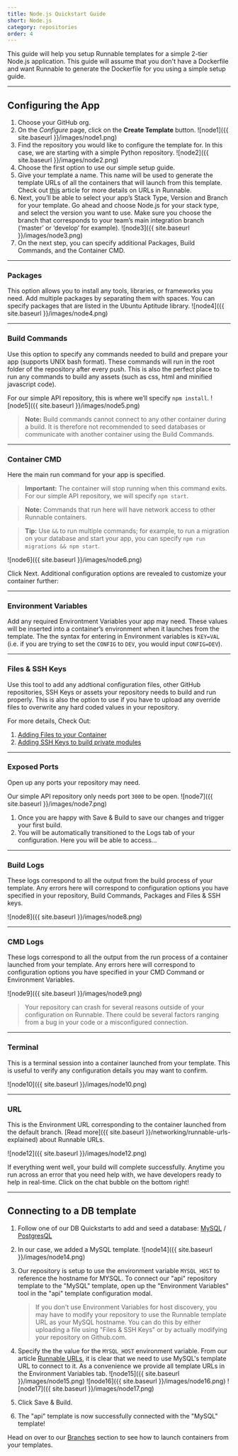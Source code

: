 ```yaml
---
title: Node.js Quickstart Guide
short: Node.js
category: repositories
order: 4
---
```


This guide will help you setup Runnable templates for a simple 2-tier Node.js application. This guide will assume that you don't have a Dockerfile and want Runnable to generate the Dockerfile for you using a simple setup guide.

---

## Configuring the App

1. Choose your GitHub org.
2. On the _Configure_ page, click on the __Create Template__ button.
  ![node1]({{ site.baseurl }}/images/node1.png)
3. Find the repository you would like to configure the template for. In this case, we are starting with a simple Python repository.
  ![node2]({{ site.baseurl }}/images/node2.png)
4. Choose the first option to use our simple setup guide.
5. Give your template a name. This name will be used to generate the template URLs of all the containers that will launch from this template. Check out [this]({{site.baseurl}}/networking/runnable-urls-explained) article for more details on URLs in Runnable.
6. Next, you’ll be able to select your app’s Stack Type, Version and Branch for your template. Go ahead and choose Node.js for your stack type, and select the version you want to use. Make sure you choose the branch that corresponds to your team’s main integration branch (‘master’  or ‘develop’ for example).
  ![node3]({{ site.baseurl }}/images/node3.png)
6. On the next step, you can specify additional Packages, Build Commands, and the Container CMD.

---

### Packages

This option allows you to install any tools, libraries, or frameworks you need. Add multiple packages by separating them with spaces. You can specify packages that are listed in the Ubuntu Aptitude library.
  ![node4]({{ site.baseurl }}/images/node4.png)

---

### Build Commands

Use this option to specify any commands needed to build and prepare your app (supports UNIX bash format). These commands will run in the root folder of the repository after every push. This is also the perfect place to run any commands to build any assets (such as css, html and minified javascript code).

For our simple API repository, this is where we’ll specify `npm install`.
  ![node5]({{ site.baseurl }}/images/node5.png)

> **Note:** Build commands cannot connect to any other container during a build. It is therefore not recommended to seed databases or communicate with another container using the Build Commands.

---

### Container CMD

Here the main run command for your app is specified.

> **Important:** The container will stop running when this command exits. For our simple API repository, we will specify `npm start`.

> **Note:** Commands that run here will have network access to other Runnable containers.

> **Tip:** Use `&&` to run multiple commands; for example, to run a migration on your database and start your app, you can specify `npm run migrations && npm start`.

  ![node6]({{ site.baseurl }}/images/node6.png)

Click Next. Additional configuration options are revealed to customize your container further:

---

### Environment Variables

Add any required Environtment Variables your app may need. These values will be inserted into a container’s environment when it launches from the template. The the syntax for entering in Environment variables is `KEY=VAL` (i.e. if you are trying to set the `CONFIG` to `DEV`, you would input `CONFIG=DEV`).

---

### Files & SSH Keys

Use this tool to add any addtional configuration files, other GitHub repositories, SSH Keys or assets your repository needs to build and run properly. This is also the option to use if you have to upload any override files to overwrite any hard coded values in your repository.

For more details, Check Out:

1. [Adding Files to your Container](/repositories/adding-files-and-ssh-keys)
2. [Adding SSH Keys to build private modules](/troubleshooting/2016-12-12-my-build-is-failing-because-of-no-such-key-or-host-key-verification-failed-what-do-i-do)

---

### Exposed Ports

Open up any ports your repository may need.

Our simple API repository only needs port `3000` to be open.
![node7]({{ site.baseurl }}/images/node7.png)

1. Once you are happy with Save & Build to save our changes and trigger your first build.
2. You will be automatically transitioned to the Logs tab of your configuration. Here you will be able to access…

---

### Build Logs

These logs correspond to all the output from the build process of your template. Any errors here will correspond to configuration options you have specified in your repository, Build Commands, Packages and Files & SSH keys.

![node8]({{ site.baseurl }}/images/node8.png)

---

### CMD Logs

These logs correspond to all the output from the run process of a container launched from your template. Any errors here will correspond to configuration options you have specified in your CMD Command or Environment Variables.

![node9]({{ site.baseurl }}/images/node9.png)

> Your repository can crash for several reasons outside of your configuration on Runnable. There could be several factors ranging from a bug in your code or a misconfigured connection.

---

### Terminal

This is a terminal session into a container launched from your template. This is useful to verify any configuration details you may want to confirm.

![node10]({{ site.baseurl }}/images/node10.png)

---

### URL

This is the Environment URL corresponding to the container launched from the default branch. [Read more]({{ site.baseurl }}/networking/runnable-urls-explained) about Runnable URLs.

![node12]({{ site.baseurl }}/images/node12.png)

If everything went well, your build will complete successfully. Anytime you run across an error that you need help with, we have developers ready to help in real-time. Click on the chat bubble on the bottom right!

---

## Connecting to a DB template

1. Follow one of our DB Quickstarts to add and seed a database: [MySQL]({{site.baseurl}}/databases-datastores/databases/database-datastore/how-to-setup-your-mysql-database-template) / [PostgresQL]({{site.baseurl}}/databases-datastores/databases/database-datastore/how-to-setup-your-postgres-database-template)

2. In our case, we added a MySQL template.
![node14]({{ site.baseurl }}/images/node14.png)

3. Our repository is setup to use the environment variable `MYSQL_HOST` to reference the hostname for MYSQL. To connect our "api" repository template to the "MySQL" template, open up the "Environment Variables" tool in the "api" template configuration modal.

    > If you don't use Environment Variables for host discovery, you may have to modify your repository to use the Runnable template URL as your MySQL hostname. You can do this by either uploading a file using "Files & SSH Keys" or by actually modifying your repository on Github.com.

4. Specify the the value for the `MYSQL_HOST` environment variable. From our article [Runnable URLs]({{site.baseurl}}/networking/runnable-urls-explained), it is clear that we need to use MySQL's template URL to connect to it. As a convenience we provide all template URLs in the Environment Variables tab.
![node15]({{ site.baseurl }}/images/node15.png) ![node16]({{ site.baseurl }}/images/node16.png) ![node17]({{ site.baseurl }}/images/node17.png)

5. Click Save & Build.

6. The "api" template is now successfully connected with the "MySQL" template!

Head on over to our [Branches]({{site.baseurl}}/troubleshooting/i-dont-see-my-branches-being-added-on-runnable) section to see how to launch containers from your templates.
